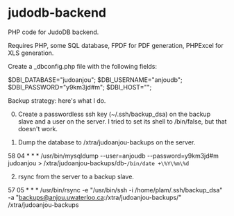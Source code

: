judodb-backend
==============

PHP code for JudoDB backend.

Requires PHP, some SQL database, FPDF for PDF generation, PHPExcel for XLS generation.

Create a _dbconfig.php file with the following fields:

$DBI_DATABASE="judoanjou";
$DBI_USERNAME="anjoudb";
$DBI_PASSWORD="y9km3jd#m";
$DBI_HOST="";

Backup strategy: here's what I do.

0. Create a passwordless ssh key (~/.ssh/backup_dsa) on the backup
slave and a user on the server. I tried to set its shell to
/bin/false, but that doesn't work.

1. Dump the database to /xtra/judoanjou-backups on the server.

58 04 * * * /usr/bin/mysqldump --user=anjoudb --password=y9km3jd#m judoanjou > /xtra/judoanjou-backups/db-`/bin/date +\%Y\%m\%d`

2. rsync from the server to a backup slave.

57 05 * * * /usr/bin/rsync -e "/usr/bin/ssh -i /home/plam/.ssh/backup_dsa" -a "backups@anjou.uwaterloo.ca:/xtra/judoanjou-backups/" /xtra/judoanjou-backups

